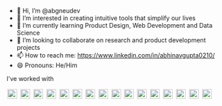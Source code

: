 - 👋 Hi, I’m @abgneudev
- 👀 I’m interested in creating intuitive tools that simplify our lives
- 🌱 I’m currently learning Product Design, Web Development and Data Science
- 💞️ I’m looking to collaborate on research and product development projects
- 📫 How to reach me: https://www.linkedin.com/in/abhinavgupta0210/
- 😄 Pronouns: He/Him

I've worked with
<p>
  <span style="display: inline-block; padding: 2px; border-radius: 8px; overflow: hidden;">
    <img src="https://img.shields.io/badge/HTML5-E34F26?style=flat&logo=html5&logoColor=white" alt="HTML5" height="22"/>
  </span>
  <span style="display: inline-block; padding: 2px; border-radius: 8px; overflow: hidden;">
    <img src="https://img.shields.io/badge/CSS3-1572B6?style=flat&logo=css3&logoColor=white" alt="CSS3" height="22"/>
  </span>
  <span style="display: inline-block; padding: 2px; border-radius: 8px; overflow: hidden;">
    <img src="https://img.shields.io/badge/JavaScript-F7DF1E?style=flat&logo=javascript&logoColor=black" alt="JavaScript" height="22"/>
  </span>
  <span style="display: inline-block; padding: 2px; border-radius: 8px; overflow: hidden;">
    <img src="https://img.shields.io/badge/React-20232A?style=flat&logo=react&logoColor=61DAFB" alt="React" height="22"/>
  </span>
  <span style="display: inline-block; padding: 2px; border-radius: 8px; overflow: hidden;">
    <img src="https://img.shields.io/badge/Java-ED8B00?style=flat&logo=java&logoColor=white" alt="Java" height="22"/>
  </span>
  <span style="display: inline-block; padding: 2px; border-radius: 8px; overflow: hidden;">
    <img src="https://img.shields.io/badge/AWS-232F3E?style=flat&logo=amazon-aws&logoColor=white" alt="AWS" height="22"/>
  </span>
  <span style="display: inline-block; padding: 2px; border-radius: 8px; overflow: hidden;">
    <img src="https://img.shields.io/badge/JWT-000000?style=flat&logo=JSON-web-tokens&logoColor=white" alt="JWT" height="22"/>
  </span>
  <span style="display: inline-block; padding: 2px; border-radius: 8px; overflow: hidden;">
    <img src="https://img.shields.io/badge/MySQL-4479A1?style=flat&logo=mysql&logoColor=white" alt="MySQL" height="22"/>
  </span>
  <span style="display: inline-block; padding: 2px; border-radius: 8px; overflow: hidden;">
    <img src="https://img.shields.io/badge/Docker-2496ED?style=flat&logo=docker&logoColor=white" alt="Docker" height="22"/>
  </span>
  <span style="display: inline-block; padding: 2px; border-radius: 8px; overflow: hidden;">
    <img src="https://img.shields.io/badge/Python-3776AB?style=flat&logo=python&logoColor=white" alt="Python" height="22"/>
  </span>
  <span style="display: inline-block; padding: 2px; border-radius: 8px; overflow: hidden;">
    <img src="https://img.shields.io/badge/Apache%20Airflow-017CEE?style=flat&logo=apache-airflow&logoColor=white" alt="Airflow" height="22"/>
  </span>
  <span style="display: inline-block; padding: 2px; border-radius: 5px; overflow: hidden;">
    <img src="https://img.shields.io/badge/Streamlit-FF4B4B?style=flat&logo=streamlit&logoColor=white" alt="Streamlit" height="22"/>
  </span>
  <span style="display: inline-block; padding: 2px; border-radius: 8px; overflow: hidden;">
    <img src="https://img.shields.io/badge/FastAPI-009688?style=flat&logo=fastapi&logoColor=white" alt="FastAPI" height="22"/>
  </span>
  <span style="display: inline-block; padding: 2px; border-radius: 8px; overflow: hidden;">
    <img src="https://img.shields.io/badge/Snowflake-56B4E9?style=flat&logo=snowflake&logoColor=white" alt="Snowflake" height="22"/>
  </span>
  <span style="display: inline-block; padding: 2px; border-radius: 8px; overflow: hidden;">
    <img src="https://img.shields.io/badge/Figma-F24E1E?style=flat&logo=figma&logoColor=white" alt="Figma" height="22"/>
  </span>
  <span style="display: inline-block; padding: 2px; border-radius: 8px; overflow: hidden;">
    <img src="https://img.shields.io/badge/GitHub-181717?style=flat&logo=github&logoColor=white" alt="GitHub" height="22"/>
  </span>
</p>




